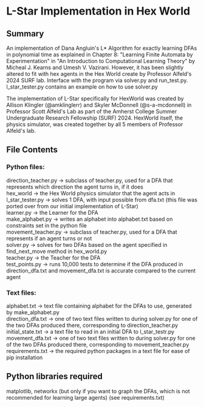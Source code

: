 # L-Star Implementation in Hex World

## Summary
An implementation of Dana Angluin's L* Algorithm for exactly learning DFAs in polynomial time as explained in Chapter 8: "Learning Finite Automata by Experimentation" in "An Introduction to Computational Learning Theory" by Micheal J. Kearns and Umesh V. Vazirani. However, it has been slightly altered to fit with hex agents in the Hex World create by Professor Alfeld's 2024 SURF lab.
Interface with the program via solver.py and run_test.py. l_star_tester.py contains an example on how to use solver.py

The implementation of L-Star specifically for HexWorld was created by Allison Klingler (@amklinglerr) and Skyler McDonnell (@s-a-mcdonnell) in Professor Scott Alfeld's Lab as part of the Amherst College Summer Undergraduate Research Fellowship (SURF) 2024. HexWorld itself, the physics simulator, was created together by all 5 members of Professor Alfeld's lab.

## File Contents
### Python files:<br/>
direction_teacher.py -> subclass of teacher.py, used for a DFA that represents which direction the agent turns in, if it does <br/>
hex_world -> the Hex World physics simulator that the agent acts in <br/>
l_star_tester.py -> solves 1 DFA, with input possible from dfa.txt (this file was ported over from our initial implementation of L-Star) <br/>
learner.py -> the Learner for the DFA <br/>
make_alphabet.py -> writes an alphabet into alphabet.txt based on constraints set in the python file <br/>
movement_teacher.py -> subclass of teacher.py, used for a DFA that represents if an agent turns or not <br/>
solver.py -> solves for two DFAs based on the agent specified in find_next_move method in hex_world.py <br/>
teacher.py -> the Teacher for the DFA <br/>
test_points.py -> runs 10,000 tests to determine if the DFA produced in direction_dfa.txt and movement_dfa.txt is accurate compared to the current agent <br/>

### Text files:
alphabet.txt -> text file containing alphabet for the DFAs to use, generated by make_alphabet.py <br/>
direction_dfa.txt -> one of two text files written to during solver.py for one of the two DFAs produced there, corresponding to direction_teacher.py <br/>
initial_state.txt -> a text file to read in an initial DFA to l_star_testr.py <br/>
movement_dfa.txt -> one of two text files written to during solver.py for one of the two DFAs produced there, corresponding to movement_teacher.py <br/>
requirements.txt -> the required python packages in a text file for ease of pip installation <br/>

## Python libraries required
matplotlib, networkx (but only if you want to graph the DFAs, which is not recommended for learning large agents) (see requirements.txt)
